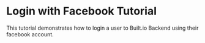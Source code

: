 Login with Facebook Tutorial
===================================

This tutorial demonstrates how to login a user to Built.io Backend using their facebook account.
